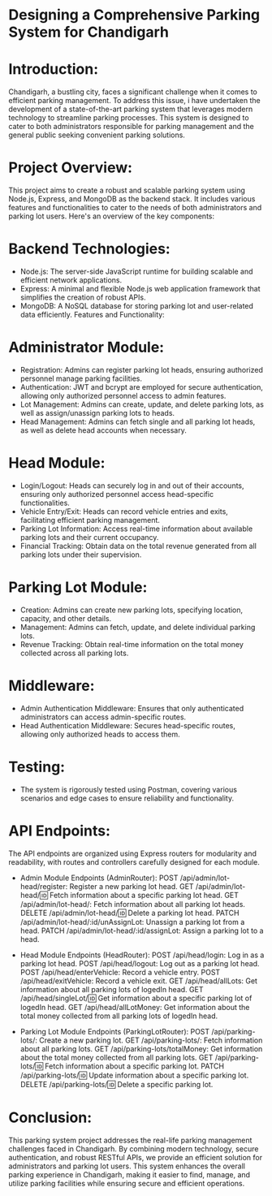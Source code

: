 # Designing a Comprehensive Parking System for Chandigarh

# Introduction:
Chandigarh, a bustling city, faces a significant challenge when it comes to efficient parking management. To address this issue, i have undertaken the development of a state-of-the-art parking system that leverages modern technology to streamline parking processes. This system is designed to cater to both administrators responsible for parking management and the general public seeking convenient parking solutions.

# Project Overview:
This project aims to create a robust and scalable parking system using Node.js, Express, and MongoDB as the backend stack. It includes various features and functionalities to cater to the needs of both administrators and parking lot users. Here's an overview of the key components:

# Backend Technologies:
- Node.js: The server-side JavaScript runtime for building scalable and efficient network applications.
- Express: A minimal and flexible Node.js web application framework that simplifies the creation of robust APIs.
- MongoDB: A NoSQL database for storing parking lot and user-related data efficiently.
Features and Functionality:

# Administrator Module:
- Registration: Admins can register parking lot heads, ensuring authorized personnel manage parking facilities.
- Authentication: JWT and bcrypt are employed for secure authentication, allowing only authorized personnel access to admin features.
- Lot Management: Admins can create, update, and delete parking lots, as well as assign/unassign parking lots to heads.
- Head Management: Admins can fetch single and all parking lot heads, as well as delete head accounts when necessary.

# Head Module:
- Login/Logout: Heads can securely log in and out of their accounts, ensuring only authorized personnel access head-specific functionalities.
- Vehicle Entry/Exit: Heads can record vehicle entries and exits, facilitating efficient parking management.
- Parking Lot Information: Access real-time information about available parking lots and their current occupancy.
- Financial Tracking: Obtain data on the total revenue generated from all parking lots under their supervision.

# Parking Lot Module:
- Creation: Admins can create new parking lots, specifying location, capacity, and other details.
- Management: Admins can fetch, update, and delete individual parking lots.
- Revenue Tracking: Obtain real-time information on the total money collected across all parking lots.

# Middleware:
- Admin Authentication Middleware: Ensures that only authenticated administrators can access admin-specific routes.
- Head Authentication Middleware: Secures head-specific routes, allowing only authorized heads to access them.
  
# Testing:
- The system is rigorously tested using Postman, covering various scenarios and edge cases to ensure reliability and functionality.
  
# API Endpoints:
The API endpoints are organized using Express routers for modularity and readability, with routes and controllers carefully designed for each module.

- Admin Module Endpoints (AdminRouter):
POST /api/admin/lot-head/register: Register a new parking lot head.
GET /api/admin/lot-head/:id: Fetch information about a specific parking lot head.
GET /api/admin/lot-head/: Fetch information about all parking lot heads.
DELETE /api/admin/lot-head/:id: Delete a parking lot head.
PATCH /api/admin/lot-head/:id/unAssignLot: Unassign a parking lot from a head.
PATCH /api/admin/lot-head/:id/assignLot: Assign a parking lot to a head.

- Head Module Endpoints (HeadRouter):
POST /api/head/login: Log in as a parking lot head.
POST /api/head/logout: Log out as a parking lot head.
POST /api/head/enterVehicle: Record a vehicle entry.
POST /api/head/exitVehicle: Record a vehicle exit.
GET /api/head/allLots: Get information about all parking lots of logedIn head.
GET /api/head/singleLot/:id: Get information about a specific parking lot of logedIn head.
GET /api/head/allLotMoney: Get information about the total money collected from all parking lots of logedIn head.

- Parking Lot Module Endpoints (ParkingLotRouter):
POST /api/parking-lots/: Create a new parking lot.
GET /api/parking-lots/: Fetch information about all parking lots.
GET /api/parking-lots/totalMoney: Get information about the total money collected from all parking lots.
GET /api/parking-lots/:id: Fetch information about a specific parking lot.
PATCH /api/parking-lots/:id: Update information about a specific parking lot.
DELETE /api/parking-lots/:id: Delete a specific parking lot.

# Conclusion:
This parking system project addresses the real-life parking management challenges faced in Chandigarh. By combining modern technology, secure authentication, and robust RESTful APIs, we provide an efficient solution for administrators and parking lot users. This system enhances the overall parking experience in Chandigarh, making it easier to find, manage, and utilize parking facilities while ensuring secure and efficient operations.
